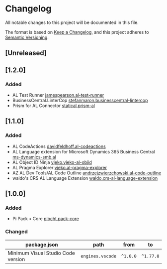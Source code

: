 # Changelog

All notable changes to this project will be documented in this file.

The format is based on [Keep a Changelog](https://keepachangelog.com/en/1.0.0/),
and this project adheres to [Semantic Versioning](https://semver.org/spec/v2.0.0.html).

## [Unreleased]

## [1.2.0]

### Added

- AL Test Runner [jamespearson.al-test-runner](https://marketplace.visualstudio.com/items?itemName=jamespearson.al-test-runner)
- BusinessCentral.LinterCop [stefanmaron.businesscentral-lintercop](https://marketplace.visualstudio.com/items?itemName=stefanmaron.businesscentral-lintercop)
- Prism for AL Connector [statical.prism-al](https://marketplace.visualstudio.com/items?itemName=statical.prism-al)

## [1.1.0]

### Added

- AL CodeActions [davidfeldhoff.al-codeactions](https://marketplace.visualstudio.com/items?itemName=davidfeldhoff.al-codeactions)
- AL Language extension for Microsoft Dynamics 365 Business Central [ms-dynamics-smb.al](https://marketplace.visualstudio.com/items?itemName=ms-dynamics-smb.al)
- AL Object ID Ninja [vjeko.vjeko-al-objid](https://marketplace.visualstudio.com/items?itemName=vjeko.vjeko-al-objid)
- AL Pragma Explorer [vjeko.al-pragma-explorer](https://marketplace.visualstudio.com/items?itemName=vjeko.al-pragma-explorer)
- AZ AL Dev Tools/AL Code Outline [andrzejzwierzchowski.al-code-outline](https://marketplace.visualstudio.com/items?itemName=andrzejzwierzchowski.al-code-outline)
- waldo's CRS AL Language Extension [waldo.crs-al-language-extension](https://marketplace.visualstudio.com/items?itemName=waldo.crs-al-language-extension)

## [1.0.0]

### Added

- Pi Pack • Core [pibcht.pack-core](https://marketplace.visualstudio.com/items?itemName=pibcht.pack-core)

### Changed

| package.json                       | path             | from     | to        |
|------------------------------------|------------------|----------|-----------|
| Minimum Visual Studio Code version | `engines.vscode` | `^1.0.0` | `^1.77.0` |
